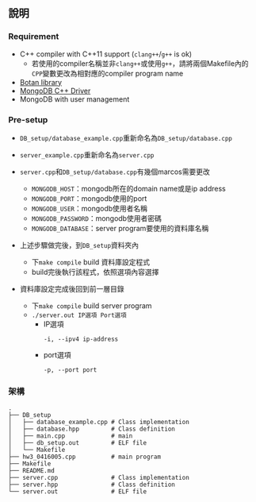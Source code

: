 ## 說明
### Requirement
* C++ compiler with C++11 support (`clang++`/`g++` is ok)
  * 若使用的compiler名稱並非`clang++`或使用`g++`，請將兩個Makefile內的`CPP`變數更改為相對應的compiler program name
* [Botan library](https://github.com/randombit/botan)
* [MongoDB C++ Driver](http://mongocxx.org/)
* MongoDB with user management

### Pre-setup
* `DB_setup/database_example.cpp`重新命名為`DB_setup/database.cpp`
* `server_example.cpp`重新命名為`server.cpp`
* `server.cpp`和`DB_setup/database.cpp`有幾個marcos需要更改
  * `MONGODB_HOST`：mongodb所在的domain name或是ip address
  * `MONGODB_PORT`：mongodb使用的port
  * `MONGODB_USER`：mongodb使用者名稱
  * `MONGODB_PASSWORD`：mongodb使用者密碼
  * `MONGODB_DATABASE`：server program要使用的資料庫名稱

* 上述步驟做完後，到`DB_setup`資料夾內
  * 下`make compile` build 資料庫設定程式
  * build完後執行該程式，依照選項內容選擇
* 資料庫設定完成後回到前一層目錄
  * 下`make compile` build server program
  * `./server.out IP選項 Port選項`
    * IP選項
      ```
      -i, --ipv4 ip-address
      ```
    * port選項
      ```
      -p, --port port
      ```
### 架構
```
.
├── DB_setup
│   ├── database_example.cpp # Class implementation
│   ├── database.hpp         # Class definition
│   ├── main.cpp             # main
│   ├── db_setup.out         # ELF file
│   └── Makefile
├── hw3_0416005.cpp          # main program
├── Makefile
├── README.md
├── server.cpp               # Class implementation
├── server.hpp               # Class definition
└── server.out               # ELF file
```
